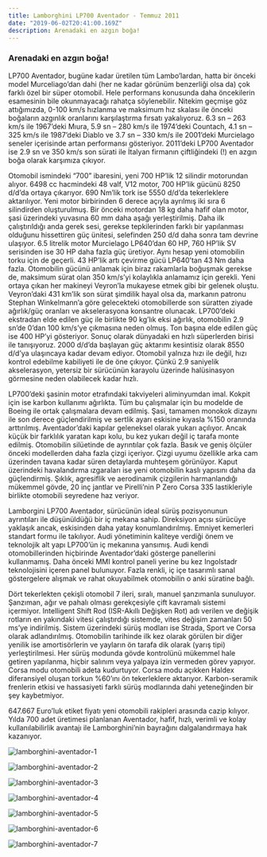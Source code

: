 ```yaml
---
title: Lamborghini LP700 Aventador - Temmuz 2011
date: "2019-06-02T20:41:00.169Z"
description: Arenadaki en azgın boğa!
---
```


### Arenadaki en azgın boğa!

LP700 Aventador, bugüne kadar üretilen tüm Lambo’lardan, hatta bir önceki model Murceliago’dan dahi (her ne kadar görünüm benzerliği olsa da) çok farklı özel bir süper otomobil. Hele performans konusunda daha öncekilerin esamesinin bile okunmayacağı rahatça söylenebilir. Nitekim geçmişe göz attığımızda, 0-100 km/s hızlanma ve maksimum hız skalası ile önceki boğaların azgınlık oranlarını karşılaştırma fırsatı yakalıyoruz. 6.3 sn – 263 km/s ile 1967’deki Mıura, 5.9 sn – 280 km/s ile 1974’deki Countach, 4.1 sn – 325 km/s ile 1987’deki Diablo ve 3.7 sn – 330 km/s ile 2001’deki Murcielago seneler içerisinde artan performansı gösteriyor. 2011’deki LP700 Aventador ise 2.9 sn ve 350 km/s son sürati ile İtalyan firmanın çiftliğindeki (!) en azgın boğa olarak karşımıza çıkıyor.

Otomobil ismindeki “700” ibaresini, yeni 700 HP’lik 12 silindir motorundan alıyor. 6498 cc hacmindeki 48 valf, V12 motor, 700 HP’lik gücünü 8250 d/d’da ortaya çıkarıyor. 690 Nm’lik tork ise 5550 d/d’da tekerleklere aktarılıyor. Yeni motor birbirinden 6 derece açıyla ayrılmış iki sıra 6 silindirden oluşturulmuş. Bir önceki motordan 18 kg daha hafif olan motor, şasi üzerindeki yuvasına 60 mm daha aşağı yerleştirilmiş. Daha ilk çalıştırıldığı anda gerek sesi, gerekse tepkilerinden farklı bir yapılanması olduğunu hissettiren güç ünitesi, selefinden 250 d/d daha sonra tam devrine ulaşıyor. 6.5 litrelik motor Murcielago LP640’dan 60 HP, 760 HP’lik SV serisinden ise 30 HP daha fazla güç üretiyor. Aynı hesap yeni otomobilin torku için de geçerli. 43 HP’lik artı çevirme gücü LP640’tan 43 Nm daha fazla. Otomobilin gücünü anlamak için biraz rakamlarla boğuşmak gerekse de, maksimum sürat olan 350 km/s’yi kolaylıkla anlamamız için gerekli. Yeni ortaya çıkan her makineyi Veyron’la mukayese etmek gibi bir gelenek oluştu. Veyron’daki 431 km’lik son sürat şimdilik hayal olsa da, markanın patronu Stephan Winkelmann’a göre gelecekteki otomobillerde son süratten ziyade ağırlık/güç oranları ve akselerasyona konsantre olunacak. LP700’deki ekstradan elde edilen güç ile birlikte 90 kg’lık eksi ağırlık, otomobilin 2.9 sn’de 0’dan 100 km/s’ye çıkmasına neden olmuş. Ton başına elde edilen güç ise 400 HP’yi gösteriyor. Sonuç olarak dünyadaki en hızlı süperlerden birisi ile tanışıyoruz. 2000 d/d’da başlayan güç aktarımı kesintisiz olarak 8550 d/d’ya ulaşıncaya kadar devam ediyor. Otomobil yalnıza hızı ile değil, hızı kontrol edebilme kabiliyeti ile de öne çıkıyor. Çünkü 2.9 saniyelik akselerasyon, yetersiz bir sürücünün karayolu üzerinde halüsinasyon görmesine neden olabilecek kadar hızlı.

LP700’deki şasinin motor etrafındaki takviyeleri aliminyumdan imal. Kokpit için ise karbon kullanımı ağırlıkta. Tüm bu çalışmalar için bu modelde de Boeing ile ortak çalışmalara devam edilmiş. Şasi, tamamen monokok dizaynı ile son derece güçlendirilmiş ve sertlik ayarı eskisine kıyasla %150 oranında arttırılmış. Aventador’daki kapılar geleneksel olarak yukarı açılıyor. Ancak küçük bir farklılık yaratan kapı kolu, bu kez yukarı değil iç tarafa monte edilmiş. Otomobilin silüetinde de ayrıntılar çok fazla. Basık ve geniş ölçüler önceki modellerden daha fazla çizgi içeriyor. Çizgi uyumu özellikle arka cam üzerinden tavana kadar süren detaylarda muhteşem görünüyor. Kaput üzerindeki havalandırma ızgaraları ise yeni otomobilin kaslı yapısını daha da güçlendirmiş. Şıklık, agresiflik ve aerodinamik çizgilerin harmanlandığı mükemmel gövde, 20 inç jantlar ve Pirelli’nin P Zero Corsa 335 lastikleriyle birlikte otomobili seyredene haz veriyor.

Lamborgini LP700 Aventador, sürücünün ideal sürüş pozisyonunun ayrıntıları ile düşünüldüğü bir iç mekana sahip. Direksiyon açısı sürücüye yaklaşık ancak, eskisinden daha yatay konumlandırılmış. Emniyet kemerleri standart formu ile takılıyor. Audi yönetiminin kaliteye verdiği önem ve teknolojik alt yapı LP700’ün iç mekanına yansımış. Audi kendi otomobillerinden hiçbirinde Aventador’daki gösterge panellerini kullanmamış. Daha önceki MMI kontrol paneli yerine bu kez Ingolstadr teknolojisini içeren panel bulunuyor. Fazla renkli, iç içe tasarımlı sanal göstergelere alışmak ve rahat okuyabilmek otomobilin o anki süratine bağlı.

Dört tekerlekten çekişli otomobil 7 ileri, sıralı, manuel şanzımanla sunuluyor. Şanzıman, ağır ve pahalı olması gerekçesiyle çift kavramalı sistemi içermiyor. Intelligent Shift Rod (ISR-Akıllı Değişken Rot) adı verilen ve değişik rotların en yakındaki vitesi çalıştırdığı sistemde, vites değişim zamanları 50 ms’ye indirilmiş. Sistem üzerindeki sürüş modları ise Strada, Sport ve Corsa olarak adlandırılmış. Otomobilin tarihinde ilk kez olarak görülen bir diğer yenilik ise amortisörlerin ve yayların ön tarafa dik olarak (yarış tipi) yerleştirilmesi. Her sürüş modunda gövde kontrolünü mükemmel hale getiren yapılanma, hiçbir salınım veya yalpaya izin vermeden görev yapıyor. Corsa modu otomobili adeta kudurtuyor. Corsa modu açıkken Haldex diferansiyel oluşan torkun %60’ını ön tekerleklere aktarıyor. Karbon-seramik frenlerin etkisi ve hassasiyeti farklı sürüş modlarında dahi yeteneğinden bir şey kaybetmiyor.

647.667 Euro’luk etiket fiyatı yeni otomobili rakipleri arasında cazip kılıyor. Yılda 700 adet üretimesi planlanan Aventador, hafif, hızlı, verimli ve kolay kullanılabilirlik avantajı ile Lamborghini’nin bayrağını dalgalandırmaya hak kazanıyor.

![lamborghini-aventador-1](./lamborghini-aventador-1.jpg)

![lamborghini-aventador-2](./lamborghini-aventador-2.jpg)

![lamborghini-aventador-3](./lamborghini-aventador-3.jpg)

![lamborghini-aventador-4](./lamborghini-aventador-4.jpeg)

![lamborghini-aventador-5](./lamborghini-aventador-5.jpg)

![lamborghini-aventador-6](./lamborghini-aventador-6.jpg)

![lamborghini-aventador-7](./lamborghini-aventador-7.jpeg)
